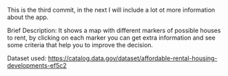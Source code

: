 
This is the third commit,  in the next I will include a lot ot more information about the app.



Brief Description:
It shows a map with different markers of possible houses to rent, by clicking on each marker you can get extra information and see some criteria that help you to improve the decision.


Dataset used:
https://catalog.data.gov/dataset/affordable-rental-housing-developments-ef5c2
